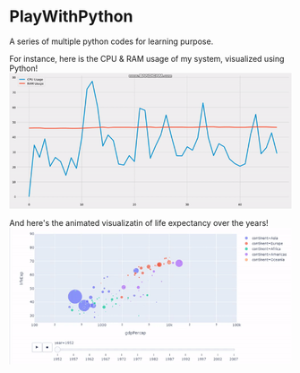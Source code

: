 # PlayWithPython
A series of multiple python codes for learning purpose.

For instance, here is the CPU & RAM usage of my system, visualized using Python!
![alt-txt](https://github.com/deepankarkotnala/PlayWithPython/blob/master/CPU_RAM_Usage/media/cpu_ram_usage.gif)

And here's the animated visualizatin of life expectancy over the years!
![alt-txt](https://github.com/deepankarkotnala/PlayWithPython/blob/master/Play_With_Plotly/media/plotly_life_expectancy.gif)
